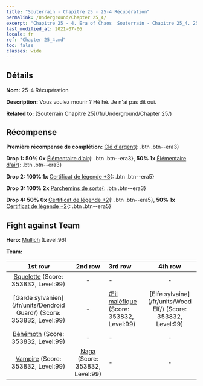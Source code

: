 ```yaml
---
title: "Souterrain - Chapitre 25 - 25-4 Récupération"
permalink: /Underground/Chapter 25_4/
excerpt: "Chapitre 25 - 4. Era of Chaos  Souterrain - Chapitre 25_4. 25-4 Récupération"
last_modified_at: 2021-07-06
locale: fr
ref: "Chapter 25_4.md"
toc: false
classes: wide
---
```


## Détails

 **Nom:** 25-4 Récupération

 **Description:** Vous voulez mourir ? Hé hé. Je n'ai pas dit oui.

 **Related to:** [Souterrain Chapitre 25](/fr/Underground/Chapter 25/)

## Récompense

 **Première récompense de complétion:** [Clé d'argent](/ItemsFR/con_693/){: .btn .btn--era3}

 **Drop 1:** **50% 0x** [Élémentaire d'air](/ItemsFR/her_448/){: .btn .btn--era3}, **50% 1x** [Élémentaire d'air](/ItemsFR/her_448/){: .btn .btn--era3}

 **Drop 2:** **100% 1x** [Certificat de légende +3](/ItemsFR/mat_88/){: .btn .btn--era5}

 **Drop 3:** **100% 2x** [Parchemins de sorts](/ItemsFR/con_694/){: .btn .btn--era3}

 **Drop 4:** **50% 0x** [Certificat de légende +2](/ItemsFR/mat_81/){: .btn .btn--era5}, **50% 1x** [Certificat de légende +2](/ItemsFR/mat_81/){: .btn .btn--era5}


## Fight against Team
 **Hero:** [Mullich](/fr/heroes/Mullich/) (Level:96)

 **Team:**


  | 1st row | 2nd row | 3rd row | 4th row |
  |:----:|:----:|:----|:----:|
  | [Squelette](/fr/units/Skeleton/) (Score: 353832, Level:99)  | - | - | - |
  | [Garde sylvanien](/fr/units/Dendroid Guard/) (Score: 353832, Level:99)  | - | [Œil maléfique](/fr/units/Beholder/) (Score: 353832, Level:99)  | [Elfe sylvaine](/fr/units/Wood Elf/) (Score: 353832, Level:99)  |
  | [Béhémoth](/fr/units/Behemoth/) (Score: 353832, Level:99)  | - | - | - |
  | [Vampire](/fr/units/Vampire/) (Score: 353832, Level:99)  | [Naga](/fr/units/Naga/) (Score: 353832, Level:99)  | - | - |


